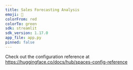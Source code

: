 ```yaml
---
title: Sales Forecasting Analysis
emoji: 🚀
colorFrom: red
colorTo: green
sdk: streamlit
sdk_version: 1.17.0
app_file: app.py
pinned: false
---
```


Check out the configuration reference at https://huggingface.co/docs/hub/spaces-config-reference
